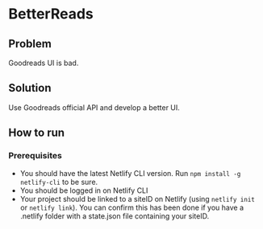 # BetterReads

## Problem

Goodreads UI is bad.

## Solution

Use Goodreads official API and develop a better UI.

## How to run

### Prerequisites

- You should have the latest Netlify CLI version. Run `npm install -g netlify-cli` to be sure.
- You should be logged in on Netlify CLI
- Your project should be linked to a siteID on Netlify (using `netlify init` or `netlify link`). You can confirm this has been done if you have a .netlify folder with a state.json file containing your siteID.